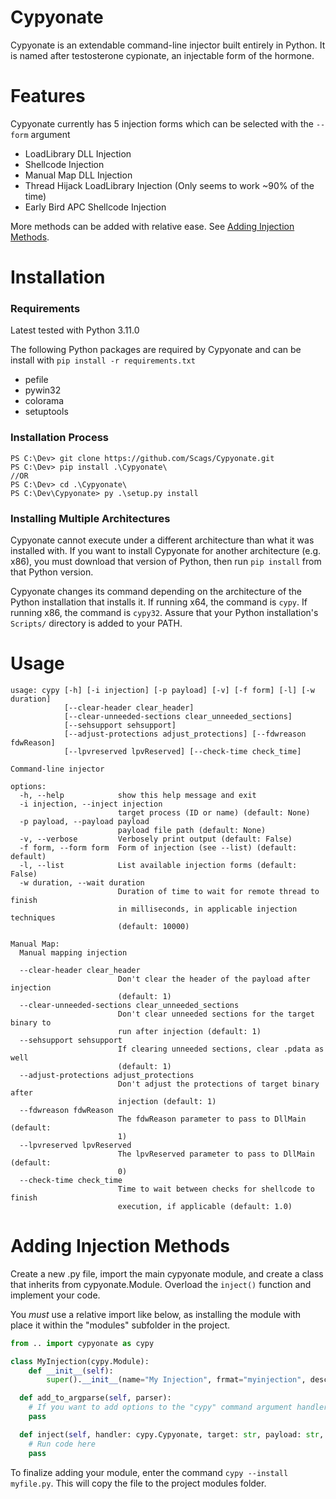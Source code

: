 # Cypyonate
Cypyonate is an extendable command-line injector built entirely in Python. It is named after testosterone cypionate, an injectable form of the hormone.

# Features
Cypyonate currently has 5 injection forms which can be selected with the `--form` argument
- LoadLibrary DLL Injection
- Shellcode Injection
- Manual Map DLL Injection
- Thread Hijack LoadLibrary Injection (Only seems to work ~90% of the time)
- Early Bird APC Shellcode Injection

More methods can be added with relative ease. See [Adding Injection Methods](https://github.com/Scags/cypyonate#adding-injection-methods).

# Installation
### Requirements
Latest tested with Python 3.11.0

The following Python packages are required by Cypyonate and can be install with `pip install -r requirements.txt`
- pefile
- pywin32
- colorama
- setuptools

### Installation Process
```
PS C:\Dev> git clone https://github.com/Scags/Cypyonate.git
PS C:\Dev> pip install .\Cypyonate\
//OR
PS C:\Dev> cd .\Cypyonate\
PS C:\Dev\Cypyonate> py .\setup.py install
```

### Installing Multiple Architectures
Cypyonate cannot execute under a different architecture than what it was installed with. If you want to install Cypyonate for another architecture (e.g. x86), you must download that version of Python, then run `pip install` from that Python version.

Cypyonate changes its command depending on the architecture of the Python installation that installs it. If running x64, the command is `cypy`. If running x86, the command is `cypy32`. Assure that your Python installation's `Scripts/` directory is added to your PATH.
# Usage
```
usage: cypy [-h] [-i injection] [-p payload] [-v] [-f form] [-l] [-w duration]
            [--clear-header clear_header]
            [--clear-unneeded-sections clear_unneeded_sections]
            [--sehsupport sehsupport]
            [--adjust-protections adjust_protections] [--fdwreason fdwReason]
            [--lpvreserved lpvReserved] [--check-time check_time]

Command-line injector

options:
  -h, --help            show this help message and exit
  -i injection, --inject injection
                        target process (ID or name) (default: None)
  -p payload, --payload payload
                        payload file path (default: None)
  -v, --verbose         Verbosely print output (default: False)
  -f form, --form form  Form of injection (see --list) (default: default)
  -l, --list            List available injection forms (default: False)
  -w duration, --wait duration
                        Duration of time to wait for remote thread to finish
                        in milliseconds, in applicable injection techniques
                        (default: 10000)

Manual Map:
  Manual mapping injection

  --clear-header clear_header
                        Don't clear the header of the payload after injection
                        (default: 1)
  --clear-unneeded-sections clear_unneeded_sections
                        Don't clear unneeded sections for the target binary to
                        run after injection (default: 1)
  --sehsupport sehsupport
                        If clearing unneeded sections, clear .pdata as well
                        (default: 1)
  --adjust-protections adjust_protections
                        Don't adjust the protections of target binary after
                        injection (default: 1)
  --fdwreason fdwReason
                        The fdwReason parameter to pass to DllMain (default:
                        1)
  --lpvreserved lpvReserved
                        The lpvReserved parameter to pass to DllMain (default:
                        0)
  --check-time check_time
                        Time to wait between checks for shellcode to finish
                        execution, if applicable (default: 1.0)
```
# Adding Injection Methods
Create a new .py file, import the main cypyonate module, and create a class that inherits from cypyonate.Module. Overload the `inject()` function and implement your code.

You *must* use a relative import like below, as installing the module with place it within the "modules" subfolder in the project.

```py
from .. import cypyonate as cypy

class MyInjection(cypy.Module):
	def __init__(self):
		super().__init__(name="My Injection", frmat="myinjection", desc="My custom injection method")

  def add_to_argparse(self, parser):
    # If you want to add options to the "cypy" command argument handler
    pass

  def inject(self, handler: cypy.Cypyonate, target: str, payload: str, verbose: bool):
    # Run code here
    pass
```

To finalize adding your module, enter the command `cypy --install myfile.py`. This will copy the file to the project modules folder.